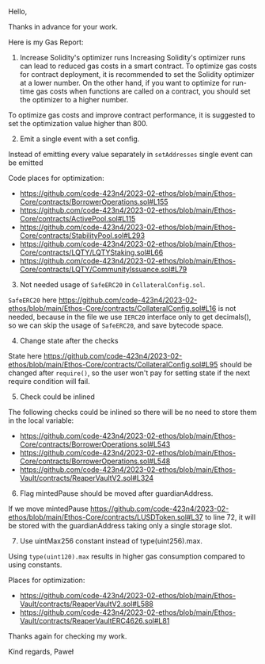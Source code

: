 Hello,

Thanks in advance for your work.

Here is my Gas Report:

1. Increase Solidity's optimizer runs
Increasing Solidity's optimizer runs can lead to reduced gas costs in a smart contract. To optimize gas costs for contract deployment, it is recommended to set the Solidity optimizer at a lower number. On the other hand, if you want to optimize for run-time gas costs when functions are called on a contract, you should set the optimizer to a higher number.

To optimize gas costs and improve contract performance, it is suggested to set the optimization value higher than 800.

2. Emit a single event with a set config.

Instead of emitting every value separately in `setAddresses` single event can be emitted

Code places for optimization:
- https://github.com/code-423n4/2023-02-ethos/blob/main/Ethos-Core/contracts/BorrowerOperations.sol#L155
- https://github.com/code-423n4/2023-02-ethos/blob/main/Ethos-Core/contracts/ActivePool.sol#L115
- https://github.com/code-423n4/2023-02-ethos/blob/main/Ethos-Core/contracts/StabilityPool.sol#L293
- https://github.com/code-423n4/2023-02-ethos/blob/main/Ethos-Core/contracts/LQTY/LQTYStaking.sol#L66
- https://github.com/code-423n4/2023-02-ethos/blob/main/Ethos-Core/contracts/LQTY/CommunityIssuance.sol#L79

3. Not needed usage of `SafeERC20` in `CollateralConfig.sol`.

`SafeERC20` here https://github.com/code-423n4/2023-02-ethos/blob/main/Ethos-Core/contracts/CollateralConfig.sol#L16 is not needed, because in the file we use `IERC20` interface only to get decimals(), so we can skip the usage of `SafeERC20`, and save bytecode space.

4. Change state after the checks

State here https://github.com/code-423n4/2023-02-ethos/blob/main/Ethos-Core/contracts/CollateralConfig.sol#L95 should be changed after `require()`, so the user won't pay for setting state if the next require condition will fail.

5. Check could be inlined

The following checks could be inlined so there will be no need to store them in the local variable:
- https://github.com/code-423n4/2023-02-ethos/blob/main/Ethos-Core/contracts/BorrowerOperations.sol#L543
- https://github.com/code-423n4/2023-02-ethos/blob/main/Ethos-Core/contracts/BorrowerOperations.sol#L548
- https://github.com/code-423n4/2023-02-ethos/blob/main/Ethos-Vault/contracts/ReaperVaultV2.sol#L324

6. Flag mintedPause should be moved after guardianAddress.

If we move mintedPause https://github.com/code-423n4/2023-02-ethos/blob/main/Ethos-Core/contracts/LUSDToken.sol#L37 to line 72, it will be stored with the guardianAddress taking only a single storage slot.

7. Use uintMax256 constant instead of type(uint256).max.

Using `type(uint120).max` results in higher gas consumption compared to using constants.

Places for optimization:
- https://github.com/code-423n4/2023-02-ethos/blob/main/Ethos-Vault/contracts/ReaperVaultV2.sol#L588
- https://github.com/code-423n4/2023-02-ethos/blob/main/Ethos-Vault/contracts/ReaperVaultERC4626.sol#L81

Thanks again for checking my work.

Kind regards,
Paweł

